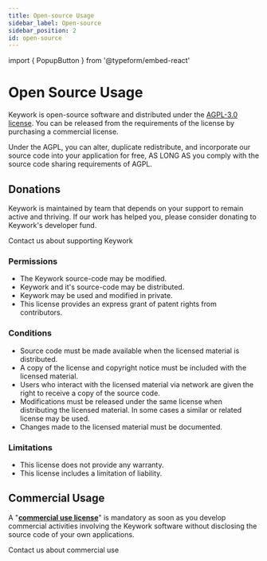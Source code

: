 ```yaml
---
title: Open-source Usage
sidebar_label: Open-source
sidebar_position: 2
id: open-source
---
```


import { PopupButton } from '@typeform/embed-react'

# Open Source Usage

Keywork is open-source software and distributed under the [AGPL-3.0 license](https://www.gnu.org/licenses/agpl-3.0.html).
You can be released from the requirements of the license by purchasing a commercial license.

Under the AGPL, you can alter, duplicate redistribute, and incorporate our source code into your application for free,
AS LONG AS you comply with the source code sharing requirements of AGPL.

## Donations

Keywork is maintained by team that depends on your support to remain active and thriving.
If our work has helped you, please consider donating to Keywork's developer fund.

<PopupButton id="rTHsvoxn" className="button button--primary">Contact us about supporting Keywork</PopupButton>

### Permissions

- The Keywork source-code may be modified.
- Keywork and it's source-code may be distributed.
- Keywork may be used and modified in private.
- This license provides an express grant of patent rights from contributors.

### Conditions

- Source code must be made available when the licensed material is distributed.
- A copy of the license and copyright notice must be included with the licensed material.
- Users who interact with the licensed material via network are given the right to receive a copy of the source code.
- Modifications must be released under the same license when distributing the licensed material. In some cases a similar or related license may be used.
- Changes made to the licensed material must be documented.

### Limitations

- This license does not provide any warranty.
- This license includes a limitation of liability.

## Commercial Usage

A "[**commercial use license**](/license/commercial)" is mandatory as soon as you develop commercial activities involving the Keywork software without disclosing the source code of your own applications.

<PopupButton id="rTHsvoxn" className="button button--primary">Contact us about commercial use</PopupButton>
